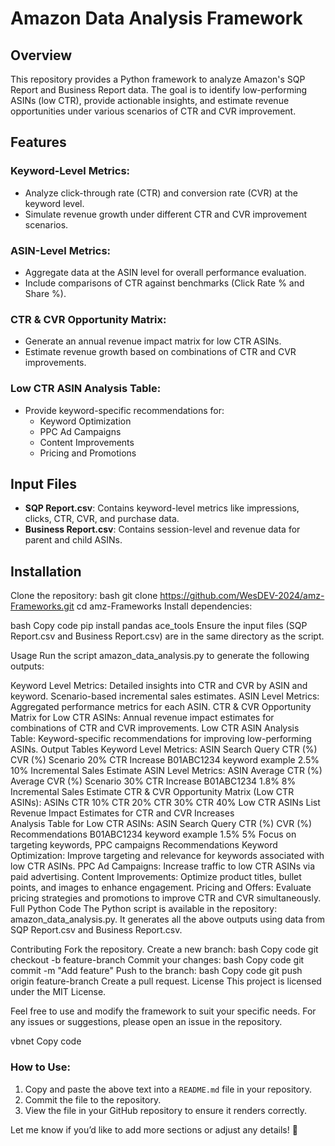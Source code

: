 # Amazon Data Analysis Framework

## Overview
This repository provides a Python framework to analyze Amazon's SQP Report and Business Report data. The goal is to identify low-performing ASINs (low CTR), provide actionable insights, and estimate revenue opportunities under various scenarios of CTR and CVR improvement.

## Features
### Keyword-Level Metrics:
- Analyze click-through rate (CTR) and conversion rate (CVR) at the keyword level.
- Simulate revenue growth under different CTR and CVR improvement scenarios.

### ASIN-Level Metrics:
- Aggregate data at the ASIN level for overall performance evaluation.
- Include comparisons of CTR against benchmarks (Click Rate % and Share %).

### CTR & CVR Opportunity Matrix:
- Generate an annual revenue impact matrix for low CTR ASINs.
- Estimate revenue growth based on combinations of CTR and CVR improvements.

### Low CTR ASIN Analysis Table:
- Provide keyword-specific recommendations for:
  - Keyword Optimization
  - PPC Ad Campaigns
  - Content Improvements
  - Pricing and Promotions

## Input Files
- **SQP Report.csv**: Contains keyword-level metrics like impressions, clicks, CTR, CVR, and purchase data.
- **Business Report.csv**: Contains session-level and revenue data for parent and child ASINs.

## Installation
Clone the repository:
bash
git clone https://github.com/WesDEV-2024/amz-Frameworks.git
cd amz-Frameworks
Install dependencies:

bash
Copy code
pip install pandas ace_tools
Ensure the input files (SQP Report.csv and Business Report.csv) are in the same directory as the script.

Usage
Run the script amazon_data_analysis.py to generate the following outputs:

Keyword Level Metrics:
Detailed insights into CTR and CVR by ASIN and keyword.
Scenario-based incremental sales estimates.
ASIN Level Metrics:
Aggregated performance metrics for each ASIN.
CTR & CVR Opportunity Matrix for Low CTR ASINs:
Annual revenue impact estimates for combinations of CTR and CVR improvements.
Low CTR ASIN Analysis Table:
Keyword-specific recommendations for improving low-performing ASINs.
Output Tables
Keyword Level Metrics:
ASIN	Search Query	CTR (%)	CVR (%)	Scenario 20% CTR Increase
B01ABC1234	keyword example	2.5%	10%	Incremental Sales Estimate
ASIN Level Metrics:
ASIN	Average CTR (%)	Average CVR (%)	Scenario 30% CTR Increase
B01ABC1234	1.8%	8%	Incremental Sales Estimate
CTR & CVR Opportunity Matrix (Low CTR ASINs):
ASINs	CTR 10%	CTR 20%	CTR 30%	CTR 40%
Low CTR ASINs List	Revenue Impact Estimates for CTR and CVR Increases			
Analysis Table for Low CTR ASINs:
ASIN	Search Query	CTR (%)	CVR (%)	Recommendations
B01ABC1234	keyword example	1.5%	5%	Focus on targeting keywords, PPC campaigns
Recommendations
Keyword Optimization: Improve targeting and relevance for keywords associated with low CTR ASINs.
PPC Ad Campaigns: Increase traffic to low CTR ASINs via paid advertising.
Content Improvements: Optimize product titles, bullet points, and images to enhance engagement.
Pricing and Offers: Evaluate pricing strategies and promotions to improve CTR and CVR simultaneously.
Full Python Code
The Python script is available in the repository: amazon_data_analysis.py. It generates all the above outputs using data from SQP Report.csv and Business Report.csv.

Contributing
Fork the repository.
Create a new branch:
bash
Copy code
git checkout -b feature-branch
Commit your changes:
bash
Copy code
git commit -m "Add feature"
Push to the branch:
bash
Copy code
git push origin feature-branch
Create a pull request.
License
This project is licensed under the MIT License.

Feel free to use and modify the framework to suit your specific needs. For any issues or suggestions, please open an issue in the repository.

vbnet
Copy code

### How to Use:
1. Copy and paste the above text into a `README.md` file in your repository.
2. Commit the file to the repository.
3. View the file in your GitHub repository to ensure it renders correctly.

Let me know if you’d like to add more sections or adjust any details! 🚀
